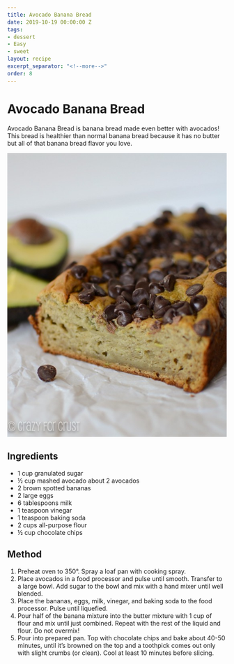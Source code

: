 ```yaml
---
title: Avocado Banana Bread
date: 2019-10-19 00:00:00 Z
tags:
- dessert
- Easy
- sweet
layout: recipe
excerpt_separator: "<!--more-->"
order: 8
---
```


# Avocado Banana Bread

Avocado Banana Bread is banana bread made even better with avocados! This bread is healthier than normal banana bread because it has no butter but all of that banana bread flavor you love.

<!--more-->

[![Avocado Banana Bread](/_uploads/avobananabread.jpg)](/_uploads/avobananabread.jpg)

## Ingredients

- 1 cup granulated sugar
- &#189;  cup mashed avocado about 2 avocados
- 2 brown spotted bananas
- 2 large eggs
- 6 tablespoons milk
- 1 teaspoon vinegar
- 1 teaspoon baking soda
- 2 cups all-purpose flour
- &#189; cup chocolate chips


## Method

1. Preheat oven to 350°. Spray a loaf pan with cooking spray.
2. Place avocados in a food processor and pulse until smooth. Transfer to a large bowl. Add sugar to the bowl and mix with a hand mixer until well blended.
3. Place the bananas, eggs, milk, vinegar, and baking soda to the food processor. Pulse until liquefied.
4. Pour half of the banana mixture into the butter mixture with 1 cup of flour and mix until just combined. Repeat with the rest of the liquid and flour. Do not overmix!
5. Pour into prepared pan. Top with chocolate chips and bake about 40-50 minutes, until it’s browned on the top and a toothpick comes out only with slight crumbs (or clean). Cool at least 10 minutes before slicing.
